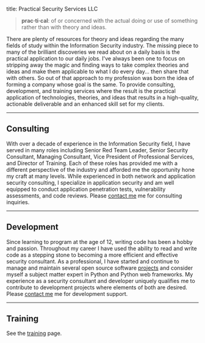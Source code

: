title: Practical Security Services LLC

> **prac·ti·cal**: of or concerned with the actual doing or use of something rather than with theory and ideas.

There are plenty of resources for theory and ideas regarding the many fields of study within the Information Security industry. The missing piece to many of the brilliant discoveries we read about on a daily basis is the practical application to our daily jobs. I've always been one to focus on stripping away the magic and finding ways to take complex theories and ideas and make them applicable to what I do every day... then share that with others. So out of that approach to my profession was born the idea of forming a company whose goal is the same. To provide consulting, development, and training services where the result is the practical application of technologies, theories, and ideas that results in a high-quality, actionable deliverable and an enhanced skill set for my clients.

---

## Consulting

With over a decade of experience in the Information Security field, I have served in many roles including Senior Red Team Leader, Senior Security Consultant, Managing Consultant, Vice President of Professional Services, and Director of Training. Each of these roles has provided me with a different perspective of the industry and afforded me the opportunity hone my craft at many levels. While experienced in both network and application security consulting, I specialize in application security and am well equipped to conduct application penetration tests, vulnerability assessments, and code reviews. Please [contact me](/contact/) me for consulting inquiries.

---

## Development

Since learning to program at the age of 12, writing code has been a hobby and passion. Throughout my career I have used the ability to read and write code as a stepping stone to becoming a more efficient and effective security consultant. As a professional, I have started and continue to manage and maintain several open source software [projects](/projects/) and consider myself a subject matter expert in Python and Python web frameworks. My experience as a security consultant and developer uniquely qualifies me to contribute to development projects where elements of both are desired. Please [contact me](/contact/) me for development support.

---

## Training

See the [training](/training/) page.
